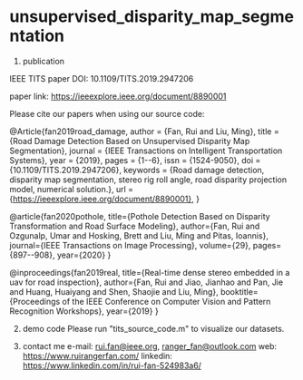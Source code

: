 # unsupervised_disparity_map_segmentation

1. publication

IEEE TITS paper DOI: 10.1109/TITS.2019.2947206

paper link: https://ieeexplore.ieee.org/document/8890001

Please cite our papers when using our source code:

@Article{fan2019road_damage,
  author        = {Fan, Rui and Liu, Ming},
  title         = {Road Damage Detection Based on Unsupervised Disparity Map Segmentation},
  journal       = {IEEE Transactions on Intelligent Transportation Systems},
  year          = {2019},
  pages         = {1--6},
  issn          = {1524-9050},
  doi           = {10.1109/TITS.2019.2947206},
  keywords      = {Road damage detection, disparity map segmentation, stereo rig roll angle, road disparity projection model, numerical solution.},
  url           = {https://ieeexplore.ieee.org/document/8890001},
}

@article{fan2020pothole,
  title={Pothole Detection Based on Disparity Transformation and Road Surface Modeling},
  author={Fan, Rui and Ozgunalp, Umar and Hosking, Brett and Liu, Ming and Pitas, Ioannis},
  journal={IEEE Transactions on Image Processing},
  volume={29},
  pages={897--908},
  year={2020}
}

@inproceedings{fan2019real,
  title={Real-time dense stereo embedded in a uav for road inspection},
  author={Fan, Rui and Jiao, Jianhao and Pan, Jie and Huang, Huaiyang and Shen, Shaojie and Liu, Ming},
  booktitle={Proceedings of the IEEE Conference on Computer Vision and Pattern Recognition Workshops},
  year={2019}
}


2. demo code
Please run "tits_source_code.m" to visualize our datasets.

3. contact me
e-mail: rui.fan@ieee.org, ranger_fan@outlook.com 
web: https://www.ruirangerfan.com/ linkedin: https://www.linkedin.com/in/rui-fan-524983a6/
